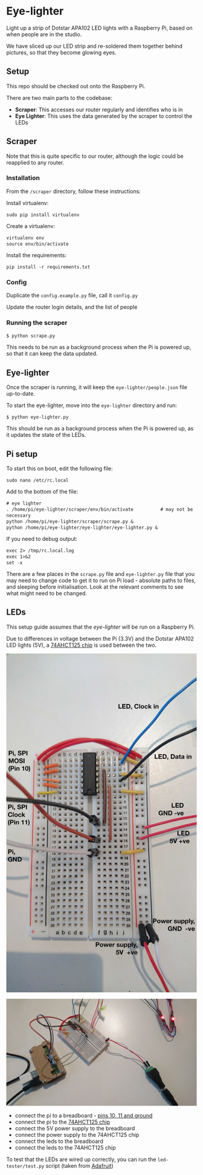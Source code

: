 # Eye-lighter

Light up a strip of Dotstar APA102 LED lights with a Raspberry Pi, based on when people are in the studio.

We have sliced up our LED strip and re-soldered them together behind pictures, so that they become glowing eyes.

## Setup

This repo should be checked out onto the Raspberry Pi.

There are two main parts to the codebase:

 - **Scraper**: This accesses our router regularly and identifies who is in
 - **Eye Lighter**: This uses the data generated by the scraper to control the LEDs


## Scraper

Note that this is quite specific to our router, although the logic could be reapplied to any router.

### Installation

From the `/scraper` directory, follow these instructions:

Install virtualenv:

```
sudo pip install virtualenv
```

Create a virtualenv:

```
virtualenv env
source env/bin/activate
```

Install the requirements:

```
pip install -r requirements.txt
```

### Config

Duplicate the `config.example.py` file, call it `config.py`

Update the router login details, and the list of people


### Running the scraper

```
$ python scrape.py
```

This needs to be run as a background process when the Pi is powered up, so that it can keep the data updated.


## Eye-lighter

Once the scraper is running, it will keep the `eye-lighter/people.json` file up-to-date.

To start the eye-lighter, move into the `eye-lighter` directory and run:

```
$ python eye-lighter.py
```

This should be run as a background process when the Pi is powered up, as it updates the state of the LEDs.


## Pi setup

To start this on boot, edit the following file:

```
sudo nano /etc/rc.local
```

Add to the bottom of the file:

```
# eye lighter
. /home/pi/eye-lighter/scraper/env/bin/activate          # may not be necessary
python /home/pi/eye-lighter/scraper/scrape.py &
python /home/pi/eye-lighter/eye-lighter/eye-lighter.py &
```

If you need to debug output:

```
exec 2> /tmp/rc.local.log
exec 1>&2
set -x
```

There are a few places in the `scrape.py` file and `eye-lighter.py` file that you may need to change code to get it to run on Pi load - absolute paths to files, and sleeping before initialisation. Look at the relevant comments to see what might need to be changed.


## LEDs

This setup guide assumes that the _eye-lighter_ will be run on a Raspberry Pi.

Due to differences in voltage between the Pi (3.3V) and the Dotstar APA102 LED lights (5V), a [74AHCT125 chip](https://thepihut.com/products/adafruit-74ahct125-quad-level-shifter-3v-to-5v-74ahct125) is used between the two.

![Breadboard](assets/breadboard.jpg)

![Pi](assets/pi.jpg)

 - connect the pi to a breadboard - [pins 10, 11 and ground](https://www.raspberrypi.org/documentation/usage/gpio-plus-and-raspi2/)
 - connect the pi to the [74AHCT125 chip](https://learn.adafruit.com/dotstar-pi-painter/assembly-part-1#test-dotstar-strip)
 - connect the 5V power supply to the breadboard
 - connect the power supply to the 74AHCT125 chip
 - connect the leds to the breadboard
 - connect the leds to the 74AHCT125 chip

To test that the LEDs are wired up correctly, you can run the `led-tester/test.py` script (taken from [Adafruit](https://learn.adafruit.com/adafruit-dotstar-leds))
